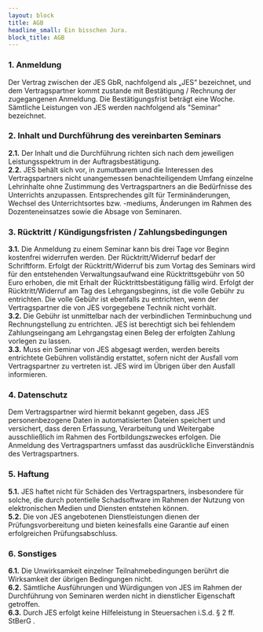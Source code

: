 ```yaml
---
layout: block
title: AGB
headline_small: Ein bisschen Jura.
block_title: AGB
---
```


### 1. Anmeldung

Der Vertrag zwischen der JES GbR, nachfolgend als „JES“ bezeichnet, und dem Vertragspartner kommt zustande mit Bestätigung / Rechnung der
zugegangenen Anmeldung. Die Bestätigungsfrist beträgt eine Woche. Sämtliche Leistungen von JES werden nachfolgend als "Seminar" bezeichnet.

### 2. Inhalt und Durchführung des vereinbarten Seminars

**2.1.** Der Inhalt und die Durchführung richten sich nach dem jeweiligen Leistungsspektrum in der Auftragsbestätigung.<br>
**2.2.** JES behält sich vor, in zumutbarem und die Interessen des Vertragspartners nicht unangemessen benachteiligendem Umfang einzelne Lehrinhalte ohne Zustimmung des Vertragspartners an die Bedürfnisse des Unterrichts anzupassen. Entsprechendes gilt für Terminänderungen, Wechsel des Unterrichtsortes bzw. -mediums, Änderungen im Rahmen des Dozenteneinsatzes sowie die Absage von Seminaren.

### 3. Rücktritt / Kündigungsfristen / Zahlungsbedingungen

**3.1.** Die Anmeldung zu einem Seminar kann bis drei Tage vor Beginn kostenfrei widerrufen werden. Der Rücktritt/Widerruf bedarf der Schriftform. Erfolgt der Rücktritt/Widerruf bis zum Vortag des Seminars wird für den entstehenden Verwaltungsaufwand eine Rücktrittsgebühr von 50 Euro erhoben, die mit Erhalt der Rücktrittsbestätigung fällig wird. Erfolgt der Rücktritt/Widerruf am Tag des Lehrgangsbeginns, ist die volle Gebühr zu entrichten. Die volle Gebühr ist ebenfalls zu entrichten, wenn der Vertragspartner die von JES vorgegebene Technik nicht vorhält.<br>
**3.2.** Die Gebühr ist unmittelbar nach der verbindlichen Terminbuchung und Rechnungstellung zu entrichten. JES ist berechtigt sich bei fehlendem Zahlungseingang am Lehrgangstag einen Beleg der erfolgten Zahlung vorlegen zu lassen.<br>
**3.3.** Muss ein Seminar von JES abgesagt werden, werden bereits entrichtete Gebühren vollständig erstattet, sofern nicht der Ausfall vom Vertragspartner zu vertreten ist. JES wird im Übrigen über den Ausfall informieren.

### 4. Datenschutz

Dem Vertragspartner wird hiermit bekannt gegeben, dass JES personenbezogene Daten in automatisierten Dateien speichert und versichert, dass deren Erfassung, Verarbeitung und Weitergabe ausschließlich im Rahmen des Fortbildungszweckes erfolgen. Die Anmeldung des Vertragspartners umfasst das ausdrückliche Einverständnis des Vertragspartners.

### 5. Haftung

**5.1.** JES haftet nicht für Schäden des Vertragspartners, insbesondere für solche, die durch potentielle Schadsoftware im Rahmen der Nutzung von elektronischen Medien und Diensten entstehen können.<br>
**5.2.** Die von JES angebotenen Dienstleistungen dienen der Prüfungsvorbereitung und bieten keinesfalls eine Garantie auf einen erfolgreichen Prüfungsabschluss.

### 6. Sonstiges

**6.1.** Die Unwirksamkeit einzelner Teilnahmebedingungen berührt die Wirksamkeit der übrigen Bedingungen nicht.<br>
**6.2.** Sämtliche Ausführungen und Würdigungen von JES im Rahmen der Durchführung von Seminaren werden nicht in dienstlicher Eigenschaft getroffen.<br>
**6.3.** Durch JES erfolgt keine Hilfeleistung in Steuersachen i.S.d. § 2 ff. StBerG .